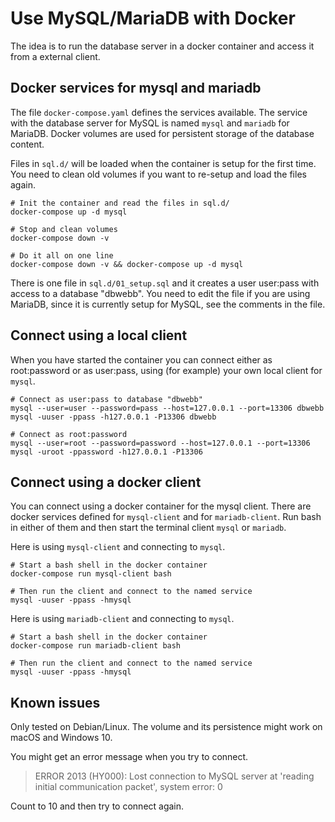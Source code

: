 Use MySQL/MariaDB with Docker
==============================

The idea is to run the database server in a docker container and access it from a external client.



Docker services for mysql and mariadb
----------------------------

The file `docker-compose.yaml` defines the services available. The service with the database server for MySQL is named `mysql` and `mariadb` for MariaDB. Docker volumes are used for persistent storage of the database content.

Files in `sql.d/` will be loaded when the container is setup for the first time. You need to clean old volumes if you want to re-setup and load the files again.

```text
# Init the container and read the files in sql.d/
docker-compose up -d mysql

# Stop and clean volumes
docker-compose down -v

# Do it all on one line
docker-compose down -v && docker-compose up -d mysql
```

There is one file in `sql.d/01_setup.sql` and it creates a user user:pass with access to a database "dbwebb". You need to edit the file if you are using MariaDB, since it is currently setup for MySQL, see the comments in the file.



Connect using a local client
---------------------------

When you have started the container you can connect either as root:password or as user:pass, using (for example) your own local client for `mysql`.

```text
# Connect as user:pass to database "dbwebb"
mysql --user=user --password=pass --host=127.0.0.1 --port=13306 dbwebb
mysql -uuser -ppass -h127.0.0.1 -P13306 dbwebb

# Connect as root:password
mysql --user=root --password=password --host=127.0.0.1 --port=13306
mysql -uroot -ppassword -h127.0.0.1 -P13306
```



Connect using a docker client
---------------------------

You can connect using a docker container for the mysql client. There are docker services defined for `mysql-client` and for `mariadb-client`. Run bash in either of them and then start the terminal client `mysql` or `mariadb`.

Here is using `mysql-client` and connecting to `mysql`.

```text
# Start a bash shell in the docker container
docker-compose run mysql-client bash

# Then run the client and connect to the named service
mysql -uuser -ppass -hmysql
```

Here is using `mariadb-client` and connecting to `mysql`.

```text
# Start a bash shell in the docker container
docker-compose run mariadb-client bash

# Then run the client and connect to the named service
mysql -uuser -ppass -hmysql
```



Known issues
---------------------------

Only tested on Debian/Linux. The volume and its persistence might work on macOS and Windows 10.

You might get an error message when you try to connect.

> ERROR 2013 (HY000): Lost connection to MySQL server at 'reading initial communication packet', system error: 0

Count to 10 and then try to connect again.
